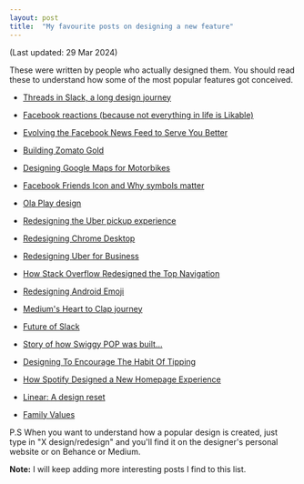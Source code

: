 ```yaml
---
layout: post
title:  "My favourite posts on designing a new feature"
---
```

(Last updated: 29 Mar 2024)

 These were written by people who actually designed them. You should read these to understand how some of the most popular features got conceived.

- [Threads in Slack, a long design journey](https://slack.design/articles/threads-in-slack-a-long-design-journey-part-1-of-2/)

- [Facebook reactions (because not everything in life is Likable)](https://medium.com/facebook-design/reactions-not-everything-in-life-is-likable-5c403de72a3f)

- [Evolving the Facebook News Feed to Serve You Better](https://medium.com/facebook-design/evolving-the-facebook-news-feed-to-serve-you-better-f844a5cb903d)

- [Building Zomato Gold](https://uxdesign.cc/building-zomato-gold-design-process-challenges-learnings-from-designing-a-subscription-fcf7cdf5ae17)

- [Designing Google Maps for Motorbikes](https://design.google/library/designing-google-maps-motorbikes/)

- [Facebook Friends Icon and Why symbols matter](https://medium.com/facebook-design/how-we-changed-the-facebook-friends-icon-dc8526ea9ea8)

- [Ola Play design](https://behance.net/gallery/48694387/Ola-Play-V10-Platform-Design)

- [Redesigning the Uber pickup experience](http://simonpan.com/work/uber/)

- [Redesigning Chrome Desktop](https://medium.com/google-design/redesigning-chrome-desktop-769aeb5ab987#.qs4tjv4o4)

- [Redesigning Uber for Business](https://medium.com/uber-design/redesigning-uber-for-business-a20b2744e2d4)

- [How Stack Overflow Redesigned the Top Navigation](https://stackoverflow.blog/2017/02/14/why-stack-overflow-redesigned-the-top-navigation/)

- [Redesigning Android Emoji](https://medium.com/google-design/redesigning-android-emoji-cb22e3b51cc6)

- [Medium's Heart to Clap journey](https://medium.engineering/-b10bec20de1d)

- [Future of Slack](https://slackhq.com/designing-the-future-of-slack-with-customers)

- [Story of how Swiggy POP was built…](https://bytes.swiggy.com/story-of-how-swiggy-pop-was-built-773e34d4ff87)

- [Designing To Encourage The Habit Of Tipping](https://medium.com/gojekengineering/ka-ching-designing-to-encourage-the-habit-of-tipping-2822ad2f99cd)

- [How Spotify Designed a New Homepage Experience](https://spotify.design/article/from-web-page-to-web-player-how-spotify-designed-a-new-homepage-experience)

- [Linear: A design reset](https://linear.app/blog/a-design-reset)

- [Family Values](https://benji.org/family-values)

P.S When you want to understand how a popular design is created, just type in "X design/redesign" and you'll find it on the designer's personal website or on Behance or Medium.

**Note:** I will keep adding more interesting posts I find to this list.
